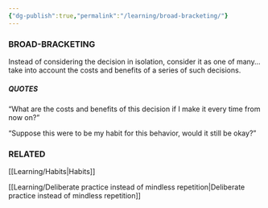 ```yaml
---
{"dg-publish":true,"permalink":"/learning/broad-bracketing/"}
---
```


### BROAD-BRACKETING 

Instead of considering the decision in isolation, consider it as one of many…take into account the costs and benefits of a series of such decisions.

##### QUOTES

“What are the costs and benefits of this decision if I make it every time from now on?”

“Suppose this were to be my habit for this behavior, would it still be okay?”

### RELATED
[[Learning/Habits\|Habits]]

[[Learning/Deliberate practice instead of mindless repetition\|Deliberate practice instead of mindless repetition]]